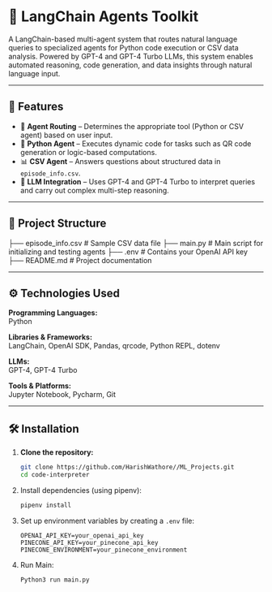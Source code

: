 # 🧠 LangChain Agents Toolkit

A LangChain-based multi-agent system that routes natural language queries to specialized agents for Python code execution or CSV data analysis. Powered by GPT-4 and GPT-4 Turbo LLMs, this system enables automated reasoning, code generation, and data insights through natural language input.

---

## 🚀 Features

- 🔁 **Agent Routing** – Determines the appropriate tool (Python or CSV agent) based on user input.
- 🐍 **Python Agent** – Executes dynamic code for tasks such as QR code generation or logic-based computations.
- 📊 **CSV Agent** – Answers questions about structured data in `episode_info.csv`.
- 🧠 **LLM Integration** – Uses GPT-4 and GPT-4 Turbo to interpret queries and carry out complex multi-step reasoning.

---

## 📂 Project Structure

├── episode_info.csv # Sample CSV data file
├── main.py # Main script for initializing and testing agents
├── .env # Contains your OpenAI API key
├── README.md # Project documentation


---

## ⚙️ Technologies Used

**Programming Languages:**  
Python

**Libraries & Frameworks:**  
LangChain, OpenAI SDK, Pandas, qrcode, Python REPL, dotenv

**LLMs:**  
GPT-4, GPT-4 Turbo

**Tools & Platforms:**  
Jupyter Notebook, Pycharm, Git

---

## 🛠 Installation

1. **Clone the repository:**

   ```bash
   git clone https://github.com/HarishWathore//ML_Projects.git
   cd code-interpreter

2. Install dependencies (using pipenv):
    ```bash
    pipenv install
    ```

3. Set up environment variables by creating a `.env` file:
    ```env
    OPENAI_API_KEY=your_openai_api_key
    PINECONE_API_KEY=your_pinecone_api_key
    PINECONE_ENVIRONMENT=your_pinecone_environment

4. Run Main:
    ```bash
    Python3 run main.py
    ```


   
